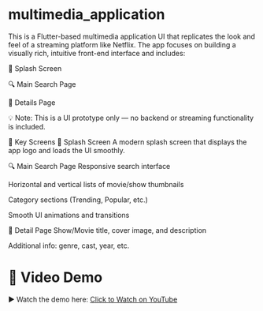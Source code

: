 # multimedia_application

This is a Flutter-based multimedia application UI that replicates the look and feel of a streaming platform like Netflix. The app focuses on building a visually rich, intuitive front-end interface and includes:

🚀 Splash Screen

🔍 Main Search Page

📄 Details Page

💡 Note: This is a UI prototype only — no backend or streaming functionality is included.

📱 Key Screens
🚀 Splash Screen
A modern splash screen that displays the app logo and loads the UI smoothly.

🔍 Main Search Page
Responsive search interface

Horizontal and vertical lists of movie/show thumbnails

Category sections (Trending, Popular, etc.)

Smooth UI animations and transitions

📄 Detail Page
Show/Movie title, cover image, and description

Additional info: genre, cast, year, etc.

# 🎥 Video Demo
▶️ Watch the demo here:
[Click to Watch on YouTube](https://youtu.be/e8g9_5HJfgs)
